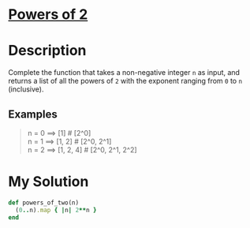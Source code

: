 # [Powers of 2](https://www.codewars.com/kata/57a083a57cb1f31db7000028)

# Description
Complete the function that takes a non-negative integer <code>n</code> as input, and returns a list of all the powers of
<code>2</code> with the exponent ranging from <code>0</code> to <code>n</code> (inclusive).

## Examples
>n = 0  ==> [1]        # [2^0]\
n = 1  ==> [1, 2]     # [2^0, 2^1]\
n = 2  ==> [1, 2, 4]  # [2^0, 2^1, 2^2]

# My Solution
```ruby
def powers_of_two(n)
  (0..n).map { |n| 2**n }
end
```
